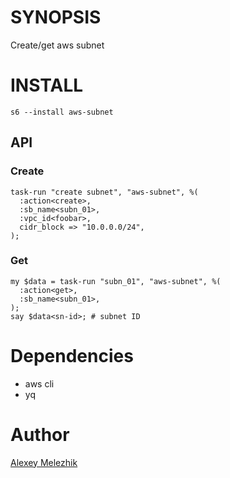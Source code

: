 # SYNOPSIS

Create/get aws subnet

# INSTALL

```
s6 --install aws-subnet
```

## API

### Create

```
task-run "create subnet", "aws-subnet", %(
  :action<create>,
  :sb_name<subn_01>,
  :vpc_id<foobar>,
  cidr_block => "10.0.0.0/24",
);
```

### Get

```
my $data = task-run "subn_01", "aws-subnet", %(
  :action<get>,
  :sb_name<subn_01>,
);
say $data<sn-id>; # subnet ID
```

# Dependencies

* aws cli
* yq

# Author

[Alexey Melezhik](mailto:melezhik@gmail.com)

